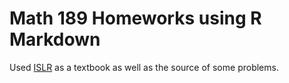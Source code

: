 # Math 189 Homeworks using R Markdown

Used [ISLR](https://www.statlearning.com/) as a textbook as well as the source of some problems.
